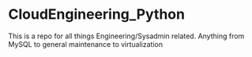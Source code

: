 # CloudEngineering_Python
This is a repo for all things Engineering/Sysadmin related. Anything from MySQL to general maintenance to virtualization
